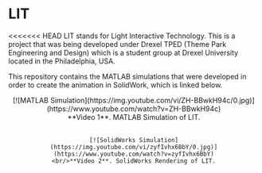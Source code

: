 # LIT

<<<<<<< HEAD
LIT stands for Light Interactive Technology. This is a project that was being developed under Drexel TPED (Theme Park Engineering and Design) which is a student group at Drexel University located in the Philadelphia, USA. 

This repository contains the MATLAB simulations that were developed in order to create the animation in SolidWork, which is linked below.

<div style="text-align:center;">
	[![MATLAB Simulation](https://img.youtube.com/vi/ZH-BBwkH94c/0.jpg)](https://www.youtube.com/watch?v=ZH-BBwkH94c)
	<br/>**Video 1**. MATLAB Simulation of LIT.
	<br/>
	<br/>

	[![SolidWorks Simulation](https://img.youtube.com/vi/zyfIvhx6BbY/0.jpg)](https://www.youtube.com/watch?v=zyfIvhx6BbY)
	<br/>**Video 2**. SolidWorks Rendering of LIT.
</div>


